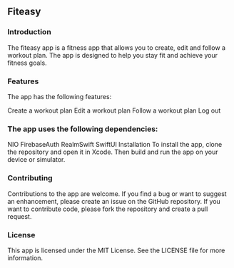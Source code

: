 ## Fiteasy 

### Introduction
The fiteasy app is a fitness app that allows you to create, edit and follow a workout plan. The app is designed to help you stay fit and achieve your fitness goals.

### Features
The app has the following features:

Create a workout plan
Edit a workout plan
Follow a workout plan
Log out

### The app uses the following dependencies:

NIO
FirebaseAuth
RealmSwift
SwiftUI
Installation
To install the app, clone the repository and open it in Xcode. Then build and run the app on your device or simulator.

### Contributing
Contributions to the app are welcome. If you find a bug or want to suggest an enhancement, please create an issue on the GitHub repository. If you want to contribute code, please fork the repository and create a pull request.

### License
This app is licensed under the MIT License. See the LICENSE file for more information.
